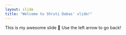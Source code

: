 ```yaml
---
layout: slide
title: "Welcome to Shruti Dabas' slide!"
---
```

This is my awesome slide 🎉
Use the left arrow to go back!
